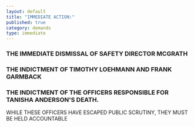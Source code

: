 ```yaml
---
layout: default
title: "IMMEDIATE ACTION:"
published: true
category: demands
type: immediate
---
```


### THE IMMEDIATE DISMISSAL OF SAFETY DIRECTOR MCGRATH

### THE INDICTMENT OF TIMOTHY LOEHMANN AND FRANK GARMBACK

### THE INDICTMENT OF THE OFFICERS RESPONSIBLE FOR TANISHA ANDERSON'S DEATH.

WHILE THESE OFFICERS HAVE ESCAPED PUBLIC SCRUTINY, THEY MUST BE HELD ACCOUNTABLE
